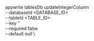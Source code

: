 appwrite tablesDb updateIntegerColumn \
        --databaseId <DATABASE_ID> \
        --tableId <TABLE_ID> \
        --key '' \
        --required false \
        --default null \



